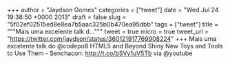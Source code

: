 
+++
author = "Jaydson Gomes"
categories = ["tweet"]
date = "Wed Jul 24 19:38:50 +0000 2013"
draft = false
slug = "5f02ef02515ed8e8ea7b5aac325b0b470ea95dbb"
tags = ["tweet"]
title = """Mais uma excelente talk d..."""
tweet = true
micro = true
tweet_url = "https://twitter.com/jaydson/status/360121917769908224"
+++
Mais uma excelente talk do @codepo8 HTML5 and Beyond Shiny New Toys and Tools to Use Them - Senchacon: http://t.co/bSVy1uV5Tb via @youtube
